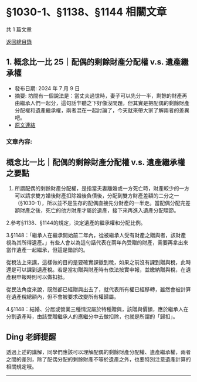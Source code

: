 # §1030-1、§1138、§1144 相關文章

共 1 篇文章

[返回總目錄](00_總目錄.md)

## 1. 概念比一比 25｜配偶的剩餘財產分配權 v.s. 遺產繼承權

- 發布日期: 2024 年 7 月 9 日
- 摘要: 坊間有一個說法是：當丈夫過世時，妻子可以先分一半，剩餘的財產再由繼承人們一起分，這句話乍聽之下好像沒問題，但其實是把配偶的剩餘財產分配權和遺產繼承權，兩者混在一起討論了，今天就來帶大家了解兩者的差異吧。
- [原文連結](https://www.jasper-realestate.com/%e6%a6%82%e5%bf%b5%e6%af%94%e4%b8%80%e6%af%94%e9%85%8d%e5%81%b6%e7%9a%84%e5%89%a9%e9%a4%98%e8%b2%a1%e7%94%a2%e5%88%86%e9%85%8d%e6%ac%8a-v-s-%e9%81%ba%e7%94%a2_%e7%b9%bc%e6%89%bf%e6%ac%8a/)

### 文章內容:

## 概念比一比｜配偶的剩餘財產分配權 v.s. 遺產繼承權之要點

1. 所謂配偶的剩餘財產分配權，是指當夫妻離婚或一方死亡時，財產較少的一方可以請求雙方婚後財產扣除婚後負債後，分配到雙方財產差額的二分之一（§1030-1），所以並不是生存的配偶直接先分財產的一半走。當配偶分配完差額財產之後，死亡的他方財產才屬於遺產，接下來再進入遺產分配環節。

2.參考§1138、§1144的規定，決定遺產的繼承權和分配比例。

3.§1148：「繼承人在繼承開始前二年內，從被繼承人受有財產之贈與者，該財產視為其所得遺產。」有些人會以為這句話代表在兩年內受贈的財產，需要再拿出來當作遺產一起繼承，但這是錯誤的。

從稅法上來講，這樣做的目的是要確實課徵到稅，如果之前沒有課到贈與稅，此時還是可以課到遺產稅。若是當初贈與財產時有依法按實申報，並繳納贈與稅，在遺產稅申報時則可以做扣抵。

從民法角度來說，既然都已經贈與出去了，就代表所有權已經移轉，雖然會被計算在遺產稅總額內，但不會被要求改變所有權歸屬。

4.§1148：結婚、分居或營業三種情況屬於特種贈與，該贈與價額，應於繼承人在分割遺產時，由該受贈繼承人的應繼分中去做扣除，也就是所謂的「歸扣」。

## Ding 老師提醒

透過上述的講解，同學們應該可以理解配偶的剩餘財產分配權、遺產繼承權，兩者之間的差別，除了配偶分配的剩餘財產不等於遺產之外，也要特別注意遺產計算的相關規定哦。

---

